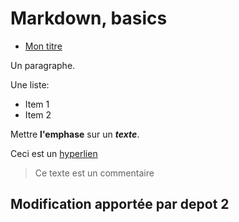 # Markdown, basics

- [Mon titre](#mon-titre)

Un paragraphe.

Une liste:

- Item 1
- Item 2

Mettre **l'emphase** sur un ***texte***.

Ceci est un [hyperlien](https://google.com)

> Ce texte est un commentaire

## Modification apportée par depot 2
